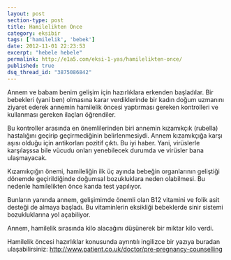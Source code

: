 ```yaml
---
layout: post
section-type: post
title: Hamilelikten Once
category: eksibir
tags: ['hamilelik', 'bebek']
date: 2012-11-01 22:23:53
excerpt: "hebele hebele"
permalink: http://e1a5.com/eksi-1-yas/hamilelikten-once/
published: true
dsq_thread_id: "3875086842"
---
```


Annem ve babam benim gelişim için hazırlıklara erkenden başladılar. Bir bebekleri (yani ben) olmasına karar verdiklerinde bir kadın doğum uzmanını ziyaret ederek annemin hamilelik öncesi yaptırması gereken kontrolleri ve kullanması gereken ilaçları öğrendiler.

Bu kontroller arasında en önemlilerinden biri annemin kızamıkçık (rubella) hastalığını geçirip geçirmediğinin belirlenmesiydi. Annem kızamıkçığa karşı aşısı olduğu için antikorları pozitif çıktı. Bu iyi haber. Yani, virüslerle karşılaşssa bile vücudu onları yenebilecek durumda ve virüsler bana ulaşmayacak.

Kızamıkçığın önemi, hamileliğin ilk üç ayında bebeğin organlarının geliştiği dönemde geçirildiğinde doğumsal bozukluklara neden olabilmesi. Bu nedenle hamilelikten önce kanda test yapılıyor.

Bunların yanında annem, gelişimimde önemli olan B12 vitamini ve folik asit desteği de almaya başladı. Bu vitaminlerin eksikliği bebeklerde sinir sistemi bozukluklarına yol açabiliyor.

Annem, hamilelik sırasında kilo alacağını düşünerek bir miktar kilo verdi.

Hamilelik öncesi hazırlıklar konusunda ayrıntılı ingilizce bir yazıya buradan ulaşabilirsiniz: <a href="http://www.patient.co.uk/doctor/pre-pregnancy-counselling">http://www.patient.co.uk/doctor/pre-pregnancy-counselling</a>
